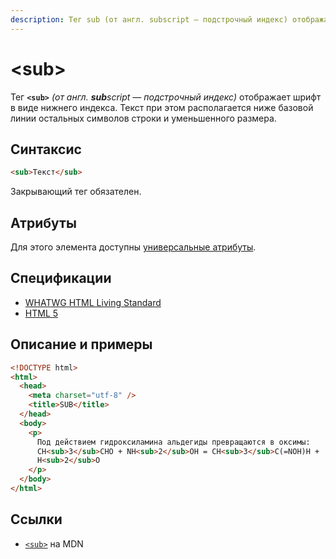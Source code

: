 ```yaml
---
description: Тег sub (от англ. subscript — подстрочный индекс) отображает шрифт в виде нижнего индекса
---
```


# &lt;sub&gt;

Тег **`<sub>`** _(от англ. **sub**script — подстрочный индекс)_ отображает шрифт в виде нижнего индекса. Текст при этом располагается ниже базовой линии остальных символов строки и уменьшенного размера.

## Синтаксис

```html
<sub>Текст</sub>
```

Закрывающий тег обязателен.

## Атрибуты

Для этого элемента доступны [универсальные атрибуты](uni-attr.md).

## Спецификации

- [WHATWG HTML Living Standard](https://html.spec.whatwg.org/multipage/semantics.html#the-sub-and-sup-elements)
- [HTML 5](http://www.w3.org/TR/html5/textlevel-semantics.html#the-sub-and-sup-elements)

## Описание и примеры

```html
<!DOCTYPE html>
<html>
  <head>
    <meta charset="utf-8" />
    <title>SUB</title>
  </head>
  <body>
    <p>
      Под действием гидроксиламина альдегиды превращаются в оксимы:
      СН<sub>3</sub>СНО + NH<sub>2</sub>OH = CH<sub>3</sub>C(=NOH)H +
      H<sub>2</sub>O
    </p>
  </body>
</html>
```

## Ссылки

- [`<sub>`](https://developer.mozilla.org/ru/docs/Web/HTML/Element/sub) на MDN
